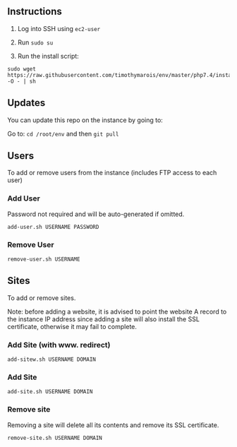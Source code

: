 ## Instructions 

1) Log into SSH using `ec2-user`

2) Run `sudo su`

3) Run the install script:

```
sudo wget https://raw.githubusercontent.com/timothymarois/env/master/php7.4/install.sh -O - | sh
```

## Updates

You can update this repo on the instance by going to:

Go to: `cd /root/env` and then `git pull`

## Users

To add or remove users from the instance (includes FTP access to each user)

### Add User

Password not required and will be auto-generated if omitted.

```
add-user.sh USERNAME PASSWORD
```

### Remove User

```
remove-user.sh USERNAME
```

## Sites

To add or remove sites. 

Note: before adding a website, it is advised to point the website A record to the instance IP address since adding a site will also install the SSL certificate, otherwise it may fail to complete.

### Add Site (with www. redirect)

```
add-sitew.sh USERNAME DOMAIN
```

### Add Site

```
add-site.sh USERNAME DOMAIN
```

### Remove site

Removing a site will delete all its contents and remove its SSL certificate.

```
remove-site.sh USERNAME DOMAIN
```

